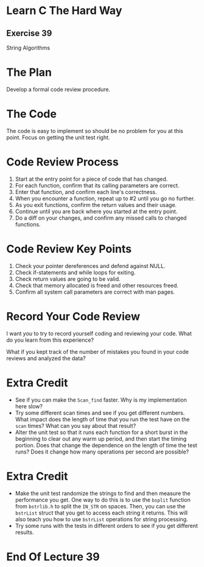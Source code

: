 Learn C The Hard Way
=======

Exercise 39
----

String Algorithms



The Plan
====

Develop a formal code review procedure.


The Code
====

The code is easy to implement so should be no problem for you
at this point.  Focus on getting the unit test right.



Code Review Process
====



1. Start at the entry point for a piece of code that has changed.
2. For each function, confirm that its calling parameters are correct.
3. Enter that function, and confirm each line's correctness.
4. When you encounter a function, repeat up to #2 until you go no further.
5. As you exit functions, confirm the return values and their usage.
6. Continue until you are back where you started at the entry point.
7. Do a diff on your changes, and confirm any missed calls to changed functions.



Code Review Key Points
====

1. Check your pointer dereferences and defend against NULL.
2. Check if-statements and while loops for exiting.
3. Check return values are going to be valid.
4. Check that memory allocated is freed and other resources freed.
5. Confirm all system call parameters are correct with man pages.



Record Your Code Review
====

I want *you* to try to record yourself coding and reviewing your
code.  What do you learn from this experience?

What if you kept track of the number of mistakes you found in
your code reviews and analyzed the data?



Extra Credit
====

* See if you can make the ``Scan_find`` faster.  Why is my implementation
  here slow?
* Try some different scan times and see if you get different numbers.
  What impact does the length of time that you run the test have on
  the ``scan`` times?  What can you say about that result?
* Alter the unit test so that it runs each function for a short burst
  in the beginning to clear out any warm up period, and then start the
  timing portion.  Does that change the dependence on the length of time
  the test runs?  Does it change how many operations per second are possible?



Extra Credit
====

* Make the unit test randomize the strings to find and then measure
  the performance you get.  One way to do this is to use the ``bsplit``
  function from ``bstrlib.h`` to split the ``IN_STR`` on
  spaces.  Then, you can use the ``bstrList`` struct that you get to access each
  string it returns.  This will also teach you how to use ``bstrList``
  operations for string processing.
* Try some runs with the tests in different orders to see if you get different
  results.



End Of Lecture 39
=====


